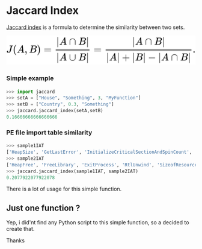 # Jaccard Index

[Jaccard index](https://en.wikipedia.org/wiki/Jaccard_index) is a formula to determine the similarity between two sets.


![](formula.svg)

### Simple example

```python
>>> import jaccard
>>> setA = ["House", "Something", 3, "MyFunction"]
>>> setB = ["Country", 0.3, "Something"]
>>> jaccard.jaccard_index(setA,setB)
0.16666666666666666
```

### PE file import table similarity
```python
>>> sample1IAT
['HeapSize', 'GetLastError', 'InitializeCriticalSectionAndSpinCount', 'HeapFree', 'GetStdHandle', 'EnterCriticalSection', 'LCMapStringW', 'OutputDebugStringW', ...]
>>> sample2IAT
['HeapFree', 'FreeLibrary', 'ExitProcess', 'RtlUnwind', 'SizeofResource', 'GetCurrentDirectoryA', 'LocalAlloc', 'LockResource', 'GetWindowsDirectoryA', ...]
>>> jaccard.jaccard_index(sample1IAT, sample2IAT)
0.2077922077922078
```

There is a lot of usage for this simple function.

## Just one function ?

Yep, i did'nt find any Python script to this simple function, so a decided to create that.


Thanks
